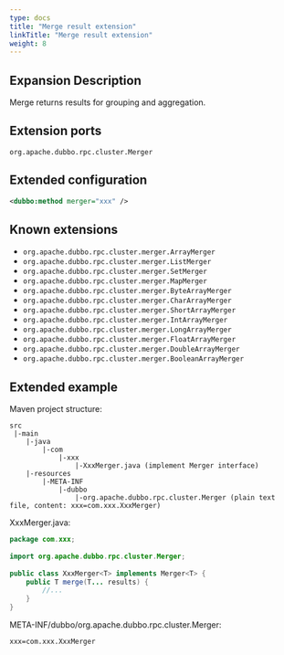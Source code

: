 ```yaml
---
type: docs
title: "Merge result extension"
linkTitle: "Merge result extension"
weight: 8
---
```


## Expansion Description

Merge returns results for grouping and aggregation.

## Extension ports

`org.apache.dubbo.rpc.cluster.Merger`

## Extended configuration

```xml
<dubbo:method merger="xxx" />
```

## Known extensions

* `org.apache.dubbo.rpc.cluster.merger.ArrayMerger`
* `org.apache.dubbo.rpc.cluster.merger.ListMerger`
* `org.apache.dubbo.rpc.cluster.merger.SetMerger`
* `org.apache.dubbo.rpc.cluster.merger.MapMerger`
* `org.apache.dubbo.rpc.cluster.merger.ByteArrayMerger`
* `org.apache.dubbo.rpc.cluster.merger.CharArrayMerger`
* `org.apache.dubbo.rpc.cluster.merger.ShortArrayMerger`
* `org.apache.dubbo.rpc.cluster.merger.IntArrayMerger`
* `org.apache.dubbo.rpc.cluster.merger.LongArrayMerger`
* `org.apache.dubbo.rpc.cluster.merger.FloatArrayMerger`
* `org.apache.dubbo.rpc.cluster.merger.DoubleArrayMerger`
* `org.apache.dubbo.rpc.cluster.merger.BooleanArrayMerger`

## Extended example

Maven project structure:

```
src
 |-main
    |-java
        |-com
            |-xxx
                |-XxxMerger.java (implement Merger interface)
    |-resources
        |-META-INF
            |-dubbo
                |-org.apache.dubbo.rpc.cluster.Merger (plain text file, content: xxx=com.xxx.XxxMerger)
```

XxxMerger.java:

```java
package com.xxx;
 
import org.apache.dubbo.rpc.cluster.Merger;
 
public class XxxMerger<T> implements Merger<T> {
    public T merge(T... results) {
        //...
    }
}
```

META-INF/dubbo/org.apache.dubbo.rpc.cluster.Merger:

```properties
xxx=com.xxx.XxxMerger
```